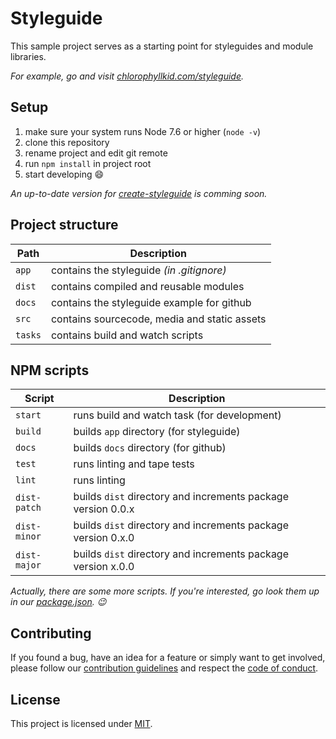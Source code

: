 # Styleguide

This sample project serves as a starting point for styleguides and module libraries.

_For example, go and visit [chlorophyllkid.com/styleguide](https://www.chlorophyllkid.com/styleguide)._


## Setup

1.  make sure your system runs Node 7.6 or higher (`node -v`)
2.  clone this repository
3.  rename project and edit git remote
4.  run `npm install` in project root
5.  start developing :smile:

_An up-to-date version for [create-styleguide](https://github.com/chlorophyllkid/create-styleguide) is comming soon._


## Project structure

| Path    | Description                                  |
| ------- | -------------------------------------------- |
| `app`   | contains the styleguide *(in .gitignore)*    |
| `dist`  | contains compiled and reusable modules       |
| `docs`  | contains the styleguide example for github   |
| `src`   | contains sourcecode, media and static assets |
| `tasks` | contains build and watch scripts             |


## NPM scripts

| Script       | Description                                                  |
| ------------ | ------------------------------------------------------------ |
| `start`      | runs build and watch task (for development)                  |
| `build`      | builds `app` directory (for styleguide)                      |
| `docs`       | builds `docs` directory (for github)                         |
| `test`       | runs linting and tape tests                                  |
| `lint`       | runs linting                                                 |
| `dist-patch` | builds `dist` directory and increments package version 0.0.x |
| `dist-minor` | builds `dist` directory and increments package version 0.x.0 |
| `dist-major` | builds `dist` directory and increments package version x.0.0 |

_Actually, there are some more scripts. If you're interested, go look them up in our [package.json](https://github.com/chlorophyllkid/styleguide/blob/master/package.json). :wink:_

## Contributing

If you found a bug, have an idea for a feature or simply want to get involved, please follow our [contribution guidelines](https://github.com/chlorophyllkid/styleguide/blob/master/.github/CONTRIBUTING.md) and respect the [code of conduct](https://github.com/chlorophyllkid/styleguide/blob/master/.github/CODE_OF_CONDUCT.md).


## License

This project is licensed under [MIT](https://github.com/chlorophyllkid/styleguide/blob/master/LICENSE).

